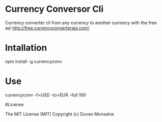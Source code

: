 # Currency Conversor Cli
Currency converter cli from any currency to another currency with the free api http://free.currencyconverterapi.com/
# Intallation

npm install -g currencyconv


# Use

currencyconv -f=USD -to=EUR  -full 100

#License

The MIT License (MIT)
Copyright (c)  Duvan Monsalve